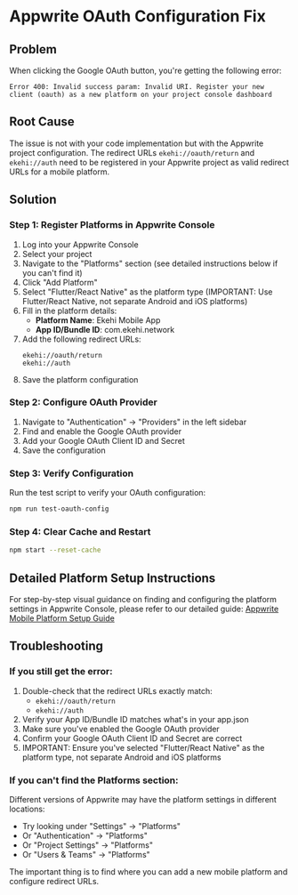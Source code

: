 # Appwrite OAuth Configuration Fix

## Problem
When clicking the Google OAuth button, you're getting the following error:
```
Error 400: Invalid success param: Invalid URI. Register your new client (oauth) as a new platform on your project console dashboard
```

## Root Cause
The issue is not with your code implementation but with the Appwrite project configuration. The redirect URLs `ekehi://oauth/return` and `ekehi://auth` need to be registered in your Appwrite project as valid redirect URLs for a mobile platform.

## Solution

### Step 1: Register Platforms in Appwrite Console
1. Log into your Appwrite Console
2. Select your project
3. Navigate to the "Platforms" section (see detailed instructions below if you can't find it)
4. Click "Add Platform" 
5. Select "Flutter/React Native" as the platform type (IMPORTANT: Use Flutter/React Native, not separate Android and iOS platforms)
6. Fill in the platform details:
   - **Platform Name**: Ekehi Mobile App
   - **App ID/Bundle ID**: com.ekehi.network
7. Add the following redirect URLs:
   ```
   ekehi://oauth/return
   ekehi://auth
   ```
8. Save the platform configuration

### Step 2: Configure OAuth Provider
1. Navigate to "Authentication" → "Providers" in the left sidebar
2. Find and enable the Google OAuth provider
3. Add your Google OAuth Client ID and Secret
4. Save the configuration

### Step 3: Verify Configuration
Run the test script to verify your OAuth configuration:
```bash
npm run test-oauth-config
```

### Step 4: Clear Cache and Restart
```bash
npm start --reset-cache
```

## Detailed Platform Setup Instructions

For step-by-step visual guidance on finding and configuring the platform settings in Appwrite Console, please refer to our detailed guide:
[Appwrite Mobile Platform Setup Guide](./APPWRITE_MOBILE_PLATFORM_SETUP.md)

## Troubleshooting

### If you still get the error:
1. Double-check that the redirect URLs exactly match:
   - `ekehi://oauth/return`
   - `ekehi://auth`
2. Verify your App ID/Bundle ID matches what's in your app.json
3. Make sure you've enabled the Google OAuth provider
4. Confirm your Google OAuth Client ID and Secret are correct
5. IMPORTANT: Ensure you've selected "Flutter/React Native" as the platform type, not separate Android and iOS platforms

### If you can't find the Platforms section:
Different versions of Appwrite may have the platform settings in different locations:
- Try looking under "Settings" → "Platforms"
- Or "Authentication" → "Platforms"
- Or "Project Settings" → "Platforms"
- Or "Users & Teams" → "Platforms"

The important thing is to find where you can add a new mobile platform and configure redirect URLs.
